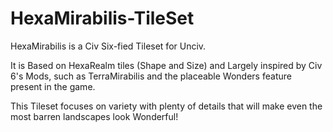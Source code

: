 # HexaMirabilis-TileSet
 HexaMirabilis is a Civ Six-fied Tileset for Unciv.
 
 It is Based on HexaRealm tiles (Shape and Size) and Largely inspired by Civ 6's Mods, such as TerraMirabilis and the placeable Wonders feature present in the game.
 
 This Tileset focuses on variety with plenty of details that will make even the most barren landscapes look Wonderful!
